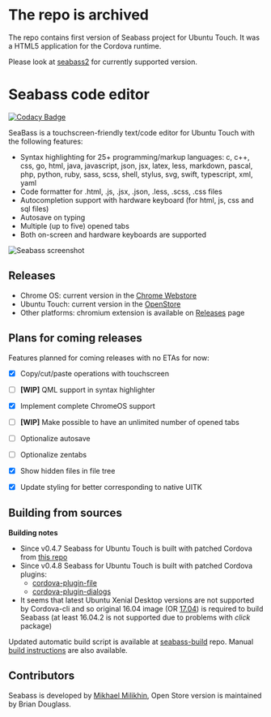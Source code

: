 # The repo is archived

The repo contains first version of Seabass project for Ubuntu Touch.
It was a HTML5 application for the Cordova runtime.

Please look at [seabass2](https://github.com/milikhin/seabass2) for currently supported version.

# Seabass code editor
[![Codacy Badge](https://api.codacy.com/project/badge/Grade/d8bd815408704c07a8484b460384919e)](https://www.codacy.com/app/mikhael/seabass?utm_source=github.com&amp;utm_medium=referral&amp;utm_content=milikhin/seabass&amp;utm_campaign=Badge_Grade)

SeaBass is a touchscreen-friendly text/code editor for Ubuntu Touch with the following features:
* Syntax highlighting for 25+ programming/markup languages: c, c++, css, go, html, java, javascript, json, jsx, latex, less, markdown, pascal, php, python, ruby, sass, scss, shell, stylus, svg, swift, typescript, xml, yaml
* Code formatter for .html, .js, .jsx, .json, .less, .scss, .css files
* Autocompletion support with hardware keyboard (for html, js, css and sql files)
* Autosave on typing
* Multiple (up to five) opened tabs
* Both on-screen and hardware keyboards are supported

![Seabass screenshot](https://milikhin.github.io/seabass_0.png)

## Releases
* Chrome OS: current version in the [Chrome Webstore](https://chrome.google.com/webstore/detail/seabass-code-editor/nlcckpfoidnmoippfjhfhbdibilkfagm)
* Ubuntu Touch: current version in the [OpenStore](https://uappexplorer.com/app/seabass.mikhael)
* Other platforms: chromium extension is available on [Releases](https://github.com/milikhin/seabass/releases) page

## Plans for coming releases

Features planned for coming releases with no ETAs for now:

- [x] Copy/cut/paste operations with touchscreen
- [ ] **[WIP]** QML support in syntax highlighter
- [x] Implement complete ChromeOS support
- [ ] **[WIP]** Make possible to have an unlimited number of opened tabs
- [ ] Optionalize autosave
- [ ] Optionalize zentabs
- [x] Show hidden files in file tree
- [x] Update styling for better corresponding to native UITK


## Building from sources

**Building notes**
* Since v0.4.7 Seabass for Ubuntu Touch is built with patched Cordova from [this repo](https://github.com/milikhin/cordova-ubuntu)
* Since v0.4.8 Seabass for Ubuntu Touch is built with patched Cordova plugins:  
   * [cordova-plugin-file](https://github.com/milikhin/cordova-plugin-file)
   * [cordova-plugin-dialogs](https://github.com/milikhin/cordova-plugin-dialogs)
* It seems that latest Ubuntu Xenial Desktop versions are not supported by Cordova-cli and so original 16.04 image (OR [17.04](https://wiki.ubports.com/wiki/Set-up-Cordova-development-environment-in-a-container)) is required to build Seabass (at least 16.04.2 is not supported due to problems with *click* package)

Updated automatic build script is available at [seabass-build](https://github.com/milikhin/seabass-build) repo.
Manual [build instructions](building.md) are also available.

## Contributors

Seabass is developed by [Mikhael Milikhin](https://milikhin.name), Open Store version is maintained by Brian Douglass. 
